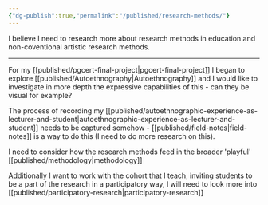 ```yaml
---
{"dg-publish":true,"permalink":"/published/research-methods/"}
---
```


I believe I need to research more about research methods in education and non-coventional artistic research methods.

---

For my [[published/pgcert-final-project\|pgcert-final-project]] I began to explore [[published/Autoethnography\|Autoethnography]] and I would like to investigate in more depth the expressive capabilities of this - can they be visual for example? 

The process of recording my [[published/autoethnographic-experience-as-lecturer-and-student\|autoethnographic-experience-as-lecturer-and-student]] needs to be captured somehow - [[published/field-notes\|field-notes]] is a way to do this (I need to do more research on this).

I need to consider how the research methods feed in the broader 'playful' [[published/methodology\|methodology]]

Additionally I want to work with the cohort that I teach, inviting students to be a part of the research in a participatory way, I will need to look more into [[published/participatory-research\|participatory-research]]